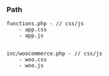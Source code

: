 ### Path

   
    functions.php - // css/js
        - app.css
        - app.js
    

    inc/woocommerce.php - // css/js
        - woo.css
        - woo.js
    